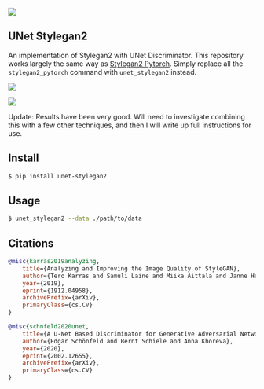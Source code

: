 <img src="./unet.png"></img>

## UNet Stylegan2

An implementation of Stylegan2 with UNet Discriminator. This repository works largely the same way as <a href="https://github.com/lucidrains/stylegan2-pytorch">Stylegan2 Pytorch</a>. Simply replace all the `stylegan2_pytorch` command with `unet_stylegan2` instead.

<img src="./samples/flowers.jpg"></img>

<img src="./samples/flowers-mr.jpg"></img>

Update: Results have been very good. Will need to investigate combining this with a few other techniques, and then I will write up full instructions for use.

## Install

```bash
$ pip install unet-stylegan2
```

## Usage

```bash
$ unet_stylegan2 --data ./path/to/data
```

## Citations

```bibtex
@misc{karras2019analyzing,
    title={Analyzing and Improving the Image Quality of StyleGAN},
    author={Tero Karras and Samuli Laine and Miika Aittala and Janne Hellsten and Jaakko Lehtinen and Timo Aila},
    year={2019},
    eprint={1912.04958},
    archivePrefix={arXiv},
    primaryClass={cs.CV}
}
```

```bibtex
@misc{schnfeld2020unet,
    title={A U-Net Based Discriminator for Generative Adversarial Networks},
    author={Edgar Schönfeld and Bernt Schiele and Anna Khoreva},
    year={2020},
    eprint={2002.12655},
    archivePrefix={arXiv},
    primaryClass={cs.CV}
}
```
